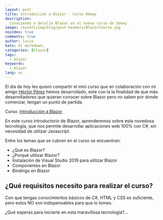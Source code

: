 ```yaml
---
layout: post
title: Introducción a Blazor - Curso Udemy
description:
  Conociendo a detalle Blazor en el nuevo curso de Udemy
image: /assets/img/blog/post-headers/BlazorCourse.jpg
noindex: true
comments: true
author: lucio
kate: hl markdown;
categories: [blazor]
tags:
  - blazor
keywords:
  - blazor
lang: es
---
```


El día de hoy les quiero compartir el mini curso que en colaboración con mi amigo [Héctor Pérez](https://www.facebook.com/hprez21) hemos desarrollado, este con la la finalidad de que más desarrolladores que quieran conocer sobre Blazor pero no saben por donde comenzar, tengan un punto de partida.

Curso: [Introducción  a Blazor](https://www.udemy.com/course/curso-blazor-gratis/)

En este curso introductorio de Blazor, aprenderemos sobre esta novedosa tecnología, que nos permite desarrollar aplicaciones web 100% con C#, sin necesidad de utilizar Javascript.

Entre los temas que se cubren en el curso se encuentran:

- ¿Qué es Blazor?
- ¿Porqué utilizar Blazor?
- Instalación de Visual Studio 2019 para utilizar Blazor
- Componentes en Blazor
- Bindings en Blazor

## ¿Qué requisitos necesito para realizar el curso?
Con que tengas conocimientos básicos de C#, HTML  y CSS es suficiente, pero estos NO son indispensables para que lo tomes.

¿Qué esperas para iniciarte en esta maravillosa tecnología?...
